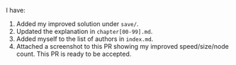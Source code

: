 I have:
1. Added my improved solution under `save/`.
2. Updated the explanation in `chapter[00-99].md`.
3. Added myself to the list of authors in `index.md`.
4. Attached a screenshot to this PR showing my improved speed/size/node count.
This PR is ready to be accepted.
